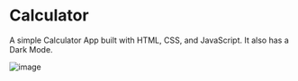 # Calculator

A simple Calculator App built with HTML, CSS, and JavaScript. It also has a Dark Mode.


![image](https://user-images.githubusercontent.com/88025146/222437577-9b67b902-fb35-4303-a532-419544d3c71e.png)

